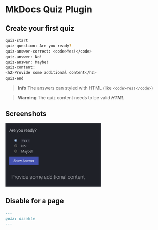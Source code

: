 # MkDocs Quiz Plugin

## Create your first quiz

```bash
quiz-start
quiz-question: Are you ready?
quiz-answer-correct: <code>Yes!</code>
quiz-answer: No!
quiz-answer: Maybe!
quiz-content:
<h2>Provide some additional content</h2>
quiz-end
```

> **Info** The answers can styled with HTML (like `<code>Yes!</code>`)

> **Warning** The quiz content needs to be valid **_HTML_**

## Screenshots

<img src="assets/images/quiz.png" width="300rem">

## Disable for a page

```markdown
---
quiz: disable
---
```

